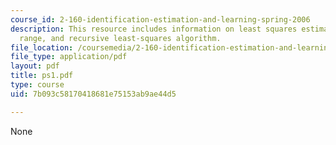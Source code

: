 ```yaml
---
course_id: 2-160-identification-estimation-and-learning-spring-2006
description: This resource includes information on least squares estimation, calibration
  range, and recursive least-squares algorithm.
file_location: /coursemedia/2-160-identification-estimation-and-learning-spring-2006/7b093c58170418681e75153ab9ae44d5_ps1.pdf
file_type: application/pdf
layout: pdf
title: ps1.pdf
type: course
uid: 7b093c58170418681e75153ab9ae44d5

---
```

None